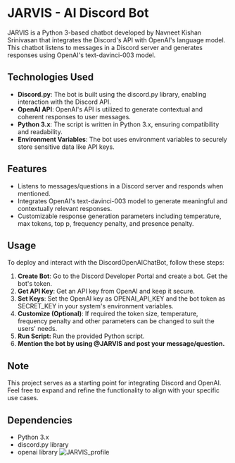 # JARVIS - AI Discord Bot

JARVIS is a Python 3-based chatbot developed by Navneet Kishan Srinivasan that integrates the Discord's API with OpenAI's language model. This chatbot listens to messages in a Discord server and generates responses using OpenAI's text-davinci-003 model.

## Technologies Used
- **Discord.py**: The bot is built using the discord.py library, enabling interaction with the Discord API.
- **OpenAI API**: OpenAI's API is utilized to generate contextual and coherent responses to user messages.
- **Python 3.x**: The script is written in Python 3.x, ensuring compatibility and readability.
- **Environment Variables**: The bot uses environment variables to securely store sensitive data like API keys.

## Features
- Listens to messages/questions in a Discord server and responds when mentioned.
- Integrates OpenAI's text-davinci-003 model to generate meaningful and contextually relevant responses.
- Customizable response generation parameters including temperature, max tokens, top p, frequency penalty, and presence penalty.

## Usage
To deploy and interact with the DiscordOpenAIChatBot, follow these steps:

1. **Create Bot**: Go to the Discord Developer Portal and create a bot. Get the bot's token.
2. **Get API Key**: Get an API key from OpenAI and keep it secure.
3. **Set Keys**: Set the OpenAI key as OPENAI_API_KEY and the bot token as SECRET_KEY in your system's environment variables.
4. **Customize (Optional)**: If required the token size, temperature, frequency penalty and other parameters can be changed to suit the users' needs.
5. **Run Script:** Run the provided Python script.
6. **Mention the bot by using @JARVIS and post your message/question.**
## Note
This project serves as a starting point for integrating Discord and OpenAI. Feel free to expand and refine the functionality to align with your specific use cases.

## Dependencies
- Python 3.x
- discord.py library
- openai library
![JARVIS_profile](https://github.com/NavneetKishanS/JARVIS_DiscordBot/assets/115086283/14c024b5-9da8-433f-8658-dbd52321abe5)
